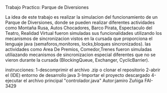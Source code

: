 Trabajo Practico: Parque de Diversiones

La idea de este trabajo es realizar la simulacion del funcionamiento de un Parque de Diversiones, donde se pueden realizar diferentes actividades como
Montaña Rusa, Autos Chocadores, Barco Pirata, Espectaculo del Teatro, Realidad Virtual fueron simuladas sus funcionalidades utilizando los mecanismos de sincronizacion vistos en la cursada que proporciona el lenguaje java (semaforos,monitores, locks,bloques sincronizados).
las actividades como Area De Premios, Comedor,Trenes fueron simuladas utiliazando mecanismos de sincronizacion especial diferentes que no se vieron durante la cursada (BlockingQueue, Exchanger, CyclicBarrier).

instrucciones:
1-descomprimir el archivo .zip o clonar el repositorio
2-abrir el (IDE) entorno de desarrollo java 
3-Importar el proyecto descargado
4-ejecutar el archivo principal "controlador.java" 
Autor:jamiro Zuñiga FAI-3429